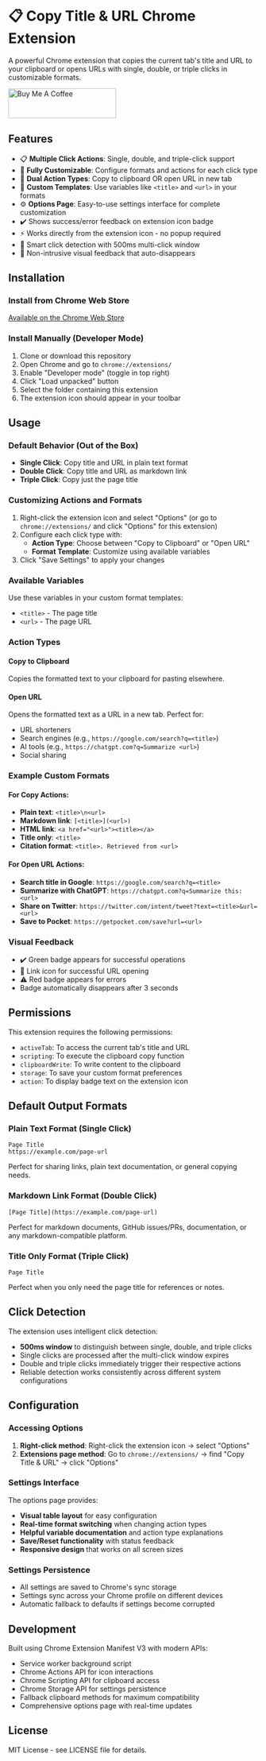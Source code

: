 # 📋 Copy Title & URL Chrome Extension

A powerful Chrome extension that copies the current tab's title and URL to your clipboard or opens URLs with single, double, or triple clicks in customizable formats.

<a href="https://buymeacoffee.com/riiiiiiiiiina" target="_blank"><img src="https://cdn.buymeacoffee.com/buttons/v2/default-blue.png" alt="Buy Me A Coffee" style="height: 60px !important;width: 217px !important;" ></a>

## Features

- 📋 **Multiple Click Actions**: Single, double, and triple-click support
- 🎨 **Fully Customizable**: Configure formats and actions for each click type
- 📝 **Dual Action Types**: Copy to clipboard OR open URL in new tab
- 🔧 **Custom Templates**: Use variables like `<title>` and `<url>` in your formats
- ⚙️ **Options Page**: Easy-to-use settings interface for complete customization
- ✔️ Shows success/error feedback on extension icon badge
- ⚡ Works directly from the extension icon - no popup required
- 🎯 Smart click detection with 500ms multi-click window
- 📱 Non-intrusive visual feedback that auto-disappears

## Installation

### Install from Chrome Web Store

[Available on the Chrome Web Store](https://chromewebstore.google.com/detail/copy-title-url/hbklhjjjhdjmnbelfbijaenabkpmnbbe)

### Install Manually (Developer Mode)

1. Clone or download this repository
2. Open Chrome and go to `chrome://extensions/`
3. Enable "Developer mode" (toggle in top right)
4. Click "Load unpacked" button
5. Select the folder containing this extension
6. The extension icon should appear in your toolbar

## Usage

### Default Behavior (Out of the Box)

- **Single Click**: Copy title and URL in plain text format
- **Double Click**: Copy title and URL as markdown link
- **Triple Click**: Copy just the page title

### Customizing Actions and Formats

1. Right-click the extension icon and select "Options" (or go to `chrome://extensions/` and click "Options" for this extension)
2. Configure each click type with:
   - **Action Type**: Choose between "Copy to Clipboard" or "Open URL"
   - **Format Template**: Customize using available variables
3. Click "Save Settings" to apply your changes

### Available Variables

Use these variables in your custom format templates:

- `<title>` - The page title
- `<url>` - The page URL

### Action Types

#### Copy to Clipboard

Copies the formatted text to your clipboard for pasting elsewhere.

#### Open URL

Opens the formatted text as a URL in a new tab. Perfect for:

- URL shorteners
- Search engines (e.g., `https://google.com/search?q=<title>`)
- AI tools (e.g., `https://chatgpt.com?q=Summarize <url>`)
- Social sharing

### Example Custom Formats

#### For Copy Actions:

- **Plain text**: `<title>\n<url>`
- **Markdown link**: `[<title>](<url>)`
- **HTML link**: `<a href="<url>"><title></a>`
- **Title only**: `<title>`
- **Citation format**: `<title>. Retrieved from <url>`

#### For Open URL Actions:

- **Search title in Google**: `https://google.com/search?q=<title>`
- **Summarize with ChatGPT**: `https://chatgpt.com?q=Summarize this: <url>`
- **Share on Twitter**: `https://twitter.com/intent/tweet?text=<title>&url=<url>`
- **Save to Pocket**: `https://getpocket.com/save?url=<url>`

### Visual Feedback

- ✔️ Green badge appears for successful operations
- 🔗 Link icon for successful URL opening
- ⚠️ Red badge appears for errors
- Badge automatically disappears after 3 seconds

## Permissions

This extension requires the following permissions:

- `activeTab`: To access the current tab's title and URL
- `scripting`: To execute the clipboard copy function
- `clipboardWrite`: To write content to the clipboard
- `storage`: To save your custom format preferences
- `action`: To display badge text on the extension icon

## Default Output Formats

### Plain Text Format (Single Click)

```
Page Title
https://example.com/page-url
```

Perfect for sharing links, plain text documentation, or general copying needs.

### Markdown Link Format (Double Click)

```
[Page Title](https://example.com/page-url)
```

Perfect for markdown documents, GitHub issues/PRs, documentation, or any markdown-compatible platform.

### Title Only Format (Triple Click)

```
Page Title
```

Perfect when you only need the page title for references or notes.

## Click Detection

The extension uses intelligent click detection:

- **500ms window** to distinguish between single, double, and triple clicks
- Single clicks are processed after the multi-click window expires
- Double and triple clicks immediately trigger their respective actions
- Reliable detection works consistently across different system configurations

## Configuration

### Accessing Options

1. **Right-click method**: Right-click the extension icon → select "Options"
2. **Extensions page method**: Go to `chrome://extensions/` → find "Copy Title & URL" → click "Options"

### Settings Interface

The options page provides:

- **Visual table layout** for easy configuration
- **Real-time format switching** when changing action types
- **Helpful variable documentation** and action type explanations
- **Save/Reset functionality** with status feedback
- **Responsive design** that works on all screen sizes

### Settings Persistence

- All settings are saved to Chrome's sync storage
- Settings sync across your Chrome profile on different devices
- Automatic fallback to defaults if settings become corrupted

## Development

Built using Chrome Extension Manifest V3 with modern APIs:

- Service worker background script
- Chrome Actions API for icon interactions
- Chrome Scripting API for clipboard access
- Chrome Storage API for settings persistence
- Fallback clipboard methods for maximum compatibility
- Comprehensive options page with real-time updates

## License

MIT License - see LICENSE file for details.
